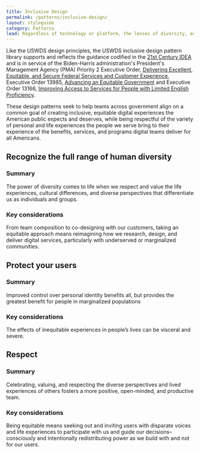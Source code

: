```yaml
---
title: Inclusive Design
permalink: /patterns/inclusive-design/
layout: styleguide
category: Patterns
lead: Regardless of technology or platform, the lenses of diversity, equity, inclusion, and accessibility reflected within the inclusive design pattern library can help digital teams striving to build a better understanding of the people we serve, engage them in our work, and deliver simple, seamless, and secure customer experiences that meet all of us where we are.
---
```


Like the USWDS design principles, the USWDS inclusive design pattern library supports and reflects the guidance codified in the [21st Century IDEA](https://digital.gov/resources/21st-century-integrated-digital-experience-act/) and is in service of the Biden-Harris administration's President's Management Agency (PMA) Priority 2 Executive Order, [Delivering Excellent, Equitable, and Secure Federal Services and Customer Experience](https://www.performance.gov/pma/cx/), Executive Order 13985, [Advancing an Equitable Government](https://www.justice.gov/crt/executive-order-13166) and Executive Order 13166, [Improving Access to Services for People with Limited English Proficiency](https://www.justice.gov/crt/executive-order-13166).

These design patterns seek to help teams across government align on a common goal of creating inclusive, equitable digital experiences the American public expects and deserves, while being respectful of the variety of personal and life experiences the people we serve bring to their experience of the benefits, services, and programs digital teams deliver for all Americans.

## Recognize the full range of human diversity

### Summary
The power of diversity comes to life when we respect and value the life experiences, cultural differences, and diverse perspectives that differentiate us as individuals and groups. 

### Key considerations
From team composition to co-designing with our customers, taking an equitable approach means reimagining how we research, design, and deliver digital services, particularly with underserved or marginalized communities. 

## Protect your users

### Summary
Improved control over personal identity benefits all, but provides the greatest benefit for people in marginalized populations

### Key considerations
The effects of inequitable experiences in people’s lives can be visceral and severe.

## Respect

### Summary
Celebrating, valuing, and respecting the diverse perspectives and lived experiences of others fosters a more positive, open-minded, and productive team. 

### Key considerations
Being equitable means seeking out and inviting users with disparate voices and life experiences to participate with us and guide our decisions–consciously and intentionally redistributing power as we build with and not for our users.